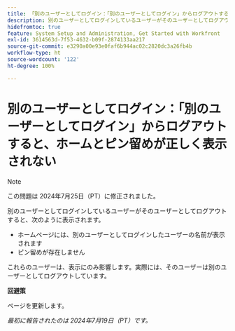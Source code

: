 ```yaml
---
title: 「別のユーザーとしてログイン：「別のユーザーとしてログイン」からログアウトすると、ホームとピン留めが正しく表示されない」
description: 別のユーザーとしてログインしているユーザーがそのユーザーとしてログアウトすると、ホーム画面に次の問題が表示されます。
hidefromtoc: true
feature: System Setup and Administration, Get Started with Workfront
exl-id: 3614563d-7f53-4632-b09f-2874133aa217
source-git-commit: e3290a00e93e0faf6b944ac02c2820dc3a26fb4b
workflow-type: ht
source-wordcount: '122'
ht-degree: 100%

---
```


# 別のユーザーとしてログイン：「別のユーザーとしてログイン」からログアウトすると、ホームとピン留めが正しく表示されない

>[!NOTE]
>
>この問題は 2024年7月25日（PT）に修正されました。

別のユーザーとしてログインしているユーザーがそのユーザーとしてログアウトすると、次のように表示されます。

* ホームページには、別のユーザーとしてログインしたユーザーの名前が表示されます
* ピン留めが存在しません

これらのユーザーは、表示にのみ影響します。実際には、そのユーザーは別のユーザーとしてログアウトしています。

**回避策**

ページを更新します。

_最初に報告されたのは 2024年7月19日（PT）です。_

